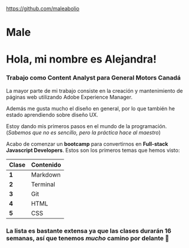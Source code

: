 https://github.com/maleabolio

# Male
# **Hola, mi nombre es Alejandra!**

### Trabajo como Content Analyst para General Motors Canadá

La mayor parte de mi trabajo consiste en la creación y mantenimiento de páginas web utilizando Adobe Experience Manager.

Además me gusta mucho el diseño en general, por lo que también he estado aprendiendo sobre diseño UX.

Estoy dando mis primeros pasos en el mundo de la programación. (*Sabemos que no es sencillo, pero la práctica hace al maestro*)

Acabo de comenzar un **bootcamp** para convertirnos en **Full-stack Javascript Developers**. Estos son los primeros temas que hemos visto:

| **Clase**     | **Contenido** |
| ------------ | ------------- |
|     **1**    |    Markdown   |
|     **2**    |    Terminal   |       
|     **3**    |      Git      |
|     **4**    |      HTML     |
|     **5**    |      CSS      |

### La lista es bastante extensa ya que las clases durarán **16 semanas**, así que tenemos ***mucho*** camino por delante 🚀
